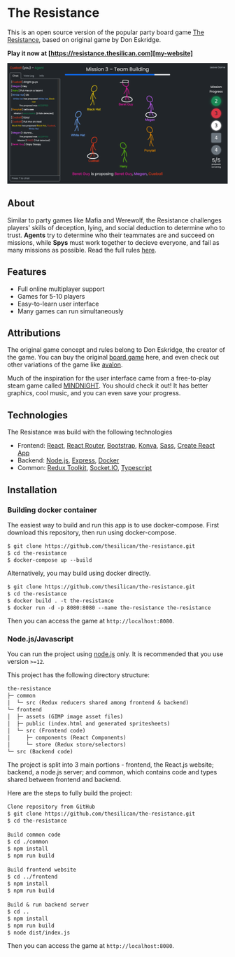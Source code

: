 # The Resistance

This is an open source version of the popular party board game [The Resistance][resistance-game], based on original game by Don Eskridge.

**Play it now at [https://resistance.thesilican.com][my-website]**

![Example Gameplay](./doc/demo.png)

## About

Similar to party games like Mafia and Werewolf, the Resistance challenges players' skills of deception, lying, and social deduction to determine who to trust. **Agents** try to determine who their teammates are and succeed on missions, while **Spys** must work together to decieve everyone, and fail as many missions as possible. Read the full rules [here][rules].

## Features

- Full online multiplayer support
- Games for 5-10 players
- Easy-to-learn user interface
- Many games can run simultaneously

## Attributions

The original game concept and rules belong to Don Eskridge, the creator of the game. You can buy the original [board game][resistance-amazon] here, and even check out other variations of the game like [avalon][avalon-amazon].

Much of the inspiration for the user interface came from a free-to-play steam game called [MINDNIGHT][mindnight]. You should check it out! It has better graphics, cool music, and you can even save your progress.

## Technologies

The Resistance was build with the following technologies

- Frontend: [React][react], [React Router][react-router], [Bootstrap][bootstrap], [Konva][konva], [Sass][sass], [Create React App][cra]
- Backend: [Node.js][nodejs], [Express][express], [Docker][docker]
- Common: [Redux Toolkit][redux-toolkit], [Socket.IO][socketio], [Typescript][typescript]

## Installation

### Building docker container

The easiest way to build and run this app is to use docker-compose. First download this repository, then run using docker-compose.

```
$ git clone https://github.com/thesilican/the-resistance.git
$ cd the-resistance
$ docker-compose up --build
```

Alternatively, you may build using docker directly.

```
$ git clone https://github.com/thesilican/the-resistance.git
$ cd the-resistance
$ docker build . -t the-resistance
$ docker run -d -p 8080:8080 --name the-resistance the-resistance
```

Then you can access the game at `http://localhost:8080`.

### Node.js/Javascript

You can run the project using [node.js][nodejs] only. It is recommended that you use version `>=12`.

This project has the following directory structure:

```
the-resistance
├─ common
│  └─ src (Redux reducers shared among frontend & backend)
└─ frontend
│  ├─ assets (GIMP image asset files)
│  ├─ public (index.html and generated spritesheets)
│  └─ src (Frontend code)
│     ├─ components (React Components)
│     └─ store (Redux store/selectors)
└─ src (Backend code)
```

The project is split into 3 main portions - frontend, the React.js website; backend, a node.js server; and common, which contains code and types shared between frontend and backend.

Here are the steps to fully build the project:

```
Clone repository from GitHub
$ git clone https://github.com/thesilican/the-resistance.git
$ cd the-resistance

Build common code
$ cd ./common
$ npm install
$ npm run build

Build frontend website
$ cd ../frontend
$ npm install
$ npm run build

Build & run backend server
$ cd ..
$ npm install
$ npm run build
$ node dist/index.js
```

Then you can access the game at `http://localhost:8080`.

[my-website]: https://resistance.thesilican.com
[rules]: http://resistance.thesilican.com/how-to-play
[resistance-game]: https://en.wikipedia.org/wiki/The_Resistance_(game)
[resistance-amazon]: https://www.amazon.com/The-Resistance-Dystopian-Universe/dp/B008A2BA8G
[avalon-amazon]: https://www.amazon.com/Resistance-Avalon-Social-Deduction-Game/dp/B009SAAV0C
[mindnight]: http://www.mindnightgame.com/
[react]: https://reactjs.org/
[react-router]: https://reactrouter.com/
[bootstrap]: https://getbootstrap.com/
[konva]: https://konvajs.org/
[sass]: https://sass-lang.com/
[typescript]: https://www.typescriptlang.org/
[cra]: https://create-react-app.dev/
[nodejs]: https://nodejs.org
[express]: http://expressjs.com/
[socketio]: https://socket.io/
[docker]: https://www.docker.com/
[get-docker]: https://docs.docker.com/get-docker/
[redux-toolkit]: https://redux-toolkit.js.org/
[cc-license]: https://creativecommons.org/licenses/by/4.0/
